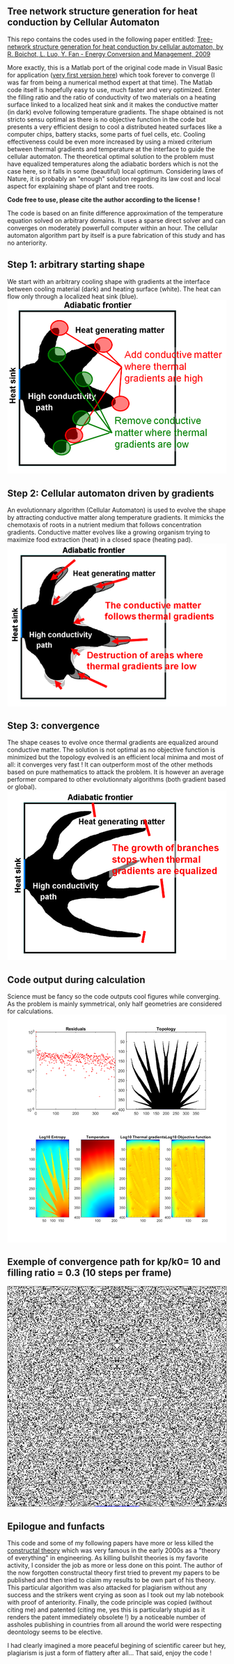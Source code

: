 ## Tree network structure generation for heat conduction by Cellular Automaton

This repo contains the codes used in the following paper entitled:
[Tree-network structure generation for heat conduction by cellular automaton, by R. Boichot, L. Luo, Y. Fan - Energy Conversion and Management, 2009](https://doi.org/10.1016/j.enconman.2008.09.003)

More exactly, this is a Matlab port of the original code made in Visual Basic for application ([very first version here](https://github.com/Raphael-Boichot/Tree-network-structure-generation-for-heat-conduction-by-cellular-automaton/tree/main/Initial%20code)) which took forever to converge (I was far from being a numerical method expert at that time). The Matlab code itself is hopefully easy to use, much faster and very optimized. Enter the filling ratio and the ratio of conductivity of two materials on a heating surface linked to a localized heat sink and it makes the conductive matter (in dark) evolve following temperature gradients. The shape obtained is not stricto sensu optimal as there is no objective function in the code but presents a very efficient design to cool a distributed heated surfaces like a computer chips, battery stacks, some parts of fuel cells, etc. Cooling effectiveness could be even more increased by using a mixed criterium between thermal gradients and temperature at the interface to guide the cellular automaton. The theoretical optimal solution to the problem must have equalized temperatures along the adiabatic borders which is not the case here, so it falls in some (beautiful) local optimum. Considering laws of Nature, it is probably an "enough" solution regarding its law cost and local aspect for explaining shape of plant and tree roots.

**Code free to use, please cite the author according to the license !**

The code is based on an finite difference approximation of the temperature equation solved on arbitrary domains. It uses a sparse direct solver and can converges on moderately powerfull computer within an hour. The cellular automaton algorithm part by itself is a pure fabrication of this study and has no anteriority. 

## Step 1: arbitrary starting shape
We start with an arbitrary cooling shape with gradients at the interface between cooling material (dark) and heating surface (white). The heat can flow only through a localized heat sink (blue).
![Step1](https://github.com/Raphael-Boichot/Tree-network-structure-generation-for-heat-conduction-by-cellular-automaton/blob/main/Pictures/STEP1.png)

## Step 2: Cellular automaton driven by gradients
An evolutionnary algorithm (Cellular Automaton) is used to evolve the shape by attracting conductive matter along temperature gradients. It mimicks the chemotaxis of roots in a nutrient medium that follows concentration gradients. Conductive matter evolves like a growing organism trying to maximize food extraction (heat) in a closed space (heating pad). 
![Step2](https://github.com/Raphael-Boichot/Tree-network-structure-generation-for-heat-conduction-by-cellular-automaton/blob/main/Pictures/STEP2.png)

## Step 3: convergence
The shape ceases to evolve once thermal gradients are equalized around conductive matter. The solution is not optimal as no objective function is minimized but the topology evolved is an efficient local minima and most of all: it converges very fast ! It can outperform most of the other methods based on pure mathematics to attack the problem. It is however an average performer compared to other evolutionnaty algorithms (both gradient based or global).
![Step3](https://github.com/Raphael-Boichot/Tree-network-structure-generation-for-heat-conduction-by-cellular-automaton/blob/main/Pictures/STEP3.png)

## Code output during calculation
Science must be fancy so the code outputs cool figures while converging. As the problem is mainly symmetrical, only half geometries are considered for calculations.
![output](https://github.com/Raphael-Boichot/Tree-network-structure-generation-for-heat-conduction-by-cellular-automaton/blob/main/Pictures/Code_Output.png)

## Exemple of convergence path for kp/k0= 10 and filling ratio = 0.3 (10 steps per frame)
![convergence](Pictures/CA_Output.gif)

## Epilogue and funfacts

This code and some of my following papers have more or less killed the [constructal theory](https://en.wikipedia.org/wiki/Adrian_Bejan#Constructal_law) which was very famous in the early 2000s as a "theory of everything" in engineering. As killing bullshit theories is my favorite activity, I consider the job as more or less done on this point. The author of the now forgotten constructal theory first tried to prevent my papers to be published and then tried to claim my results to be own part of his theory. This particular algorithm was also attacked for plagiarism without any success and the strikers went crying as soon as I took out my lab notebook with proof of anteriority. Finally, the code principle was copied (without citing me) and patented (citing me, yes this is particularly stupid as it renders the patent immediately obsolete !) by a noticeable number of assholes publishing in countries from all around the world were respecting deontology seems to be elective. 

I had clearly imagined a more peaceful begining of scientific career but hey, plagiarism is just a form of flattery after all...
That said, enjoy the code !
